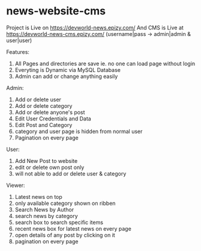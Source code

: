 # news-website-cms
Project is Live on https://devworld-news.epizy.com/
And CMS is Live at https://devworld-news-cms.epizy.com/ (username|pass -> admin|admin & user|user)

Features:
1. All Pages and directories are save ie. no one can load page without login
2. Everyting is Dynamic via MySQL Database
3. Admin can add or change anything easily

Admin:
1. Add or delete user
2. Add or delete category
3. Add or delete anyone's post
4. Edit User Credentials and Data
5. Edit Post and Category
6. category and user page is hidden from normal user
7. Pagination on every page

User:
1. Add New Post to website
2. edit or delete own post only
3. will not able to add or delete user & category

Viewer:
1. Latest news on top
2. only available category shown on ribben
3. Search News by Author
4. search news by category
5. search box to search specific items
6. recent news box for latest news on every page
7. open details of any post by clicking on it
8. pagination on every page


